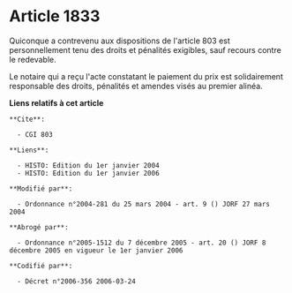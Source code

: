 # Article 1833

Quiconque a contrevenu aux dispositions de l'article 803 est personnellement tenu des droits et pénalités exigibles, sauf
recours contre le redevable.

Le notaire qui a reçu l'acte constatant le paiement du prix est solidairement responsable des droits, pénalités et amendes
visés au premier alinéa.

**Liens relatifs à cet article**

	**Cite**:

	  - CGI 803

	**Liens**:

	  - HISTO: Edition du 1er janvier 2004
	  - HISTO: Edition du 1er janvier 2006

	**Modifié par**:

	  - Ordonnance n°2004-281 du 25 mars 2004 - art. 9 () JORF 27 mars 2004

	**Abrogé par**:

	  - Ordonnance n°2005-1512 du 7 décembre 2005 - art. 20 () JORF 8 décembre 2005 en vigueur le 1er janvier 2006

	**Codifié par**:

	  - Décret n°2006-356 2006-03-24
